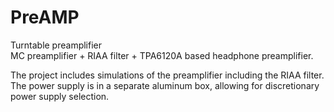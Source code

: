 # PreAMP
Turntable preamplifier    
MC preamplifier + RIAA filter + TPA6120A based headphone preamplifier.    

The project includes simulations of the preamplifier including the RIAA filter. The power supply is in a separate aluminum box, allowing for discretionary power supply selection.
